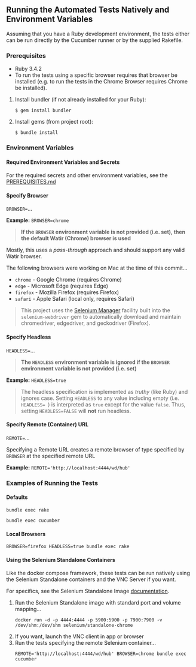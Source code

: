 ## Running the Automated Tests Natively and Environment Variables
Assuming that you have a Ruby development environment,
the tests either can be run directly by the Cucumber
runner or by the supplied Rakefile.

### Prerequisites
* Ruby 3.4.2
* To run the tests using a specific browser requires that browser
be installed
(e.g. to run the tests in the Chrome Browser requires
Chrome be installed).

1. Install bundler (if not already installed for your Ruby):
   ```
   $ gem install bundler
   ```
2. Install gems (from project root):
   ```
   $ bundle install
   ```

### Environment Variables
#### Required Environment Variables and Secrets
For the required secrets and other environment variables,
see the [PREREQUISITES.md](PREREQUISITES.md)

#### Specify Browser
`BROWSER=`...

**Example:**
`BROWSER=chrome`

> **If the `BROWSER` environment variable is not provided (i.e. set),
> then the default Watir (Chrome) browser is used**

Mostly, this uses a _pass-through_ approach and should support any
valid Watir browser.

The following browsers were working on Mac at the time of this commit...
* `chrome` - Google Chrome (requires Chrome)
* `edge` - Microsoft Edge (requires Edge)
* `firefox` - Mozilla Firefox (requires Firefox)
* `safari` - Apple Safari (local only, requires Safari)

> This project uses the
> [Selenium Manager](https://www.selenium.dev/blog/2022/introducing-selenium-manager/)
> facility built into the `selenium-webdriver` gem to automatically
> download and maintain chromedriver, edgedriver,
> and geckodriver (Firefox).

#### Specify Headless
`HEADLESS=`...

> **The `HEADLESS` environment variable is ignored if the `BROWSER`
> environment variable is not provided (i.e. set)**

**Example:**
`HEADLESS=true`

> The headless specification is implemented as _truthy_ (like Ruby)
> and ignores case.  Setting `HEADLESS` to any value
> including empty (i.e. `HEADLESS= `) is interpreted as `true`
> except for the value `false`.  Thus, setting `HEADLESS=FALSE`
> will **not** run headless.

#### Specify Remote (Container) URL
`REMOTE=`...

Specifying a Remote URL creates a remote browser of type
specified by `BROWSER` at the specified remote URL

 **Example:**
`REMOTE='http://localhost:4444/wd/hub'`

### Examples of Running the Tests
#### Defaults
```
bundle exec rake
```

```
bundle exec cucumber
```

#### Local Browsers
```
BROWSER=firefox HEADLESS=true bundle exec rake
```

#### Using the Selenium Standalone Containers
Like the docker compose framework, these tests can be run natively
using the Selenium Standalone containers and the VNC Server
if you want.

For specifics, see the Selenium Standalone Image
[documentation](https://github.com/SeleniumHQ/docker-selenium).

1. Run the Selenium Standalone image with standard port and volume mapping...
   ```
   docker run -d -p 4444:4444 -p 5900:5900 -p 7900:7900 -v /dev/shm:/dev/shm selenium/standalone-chrome
   ```
2. If you want, launch the VNC client in app or browser
3. Run the tests specifying the remote Selenium container...
   ```
   REMOTE='http://localhost:4444/wd/hub' BROWSER=chrome bundle exec cucumber
   ```
